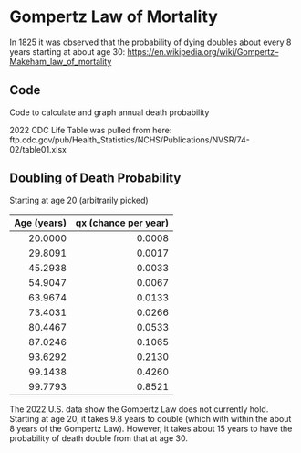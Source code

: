 # Gompertz Law of Mortality

In 1825 it was observed that the probability of dying doubles about every 8 years starting at about age 30: https://en.wikipedia.org/wiki/Gompertz–Makeham_law_of_mortality

## Code

Code to calculate and graph annual death probability

2022 CDC Life Table was pulled from here: ftp.cdc.gov/pub/Health_Statistics/NCHS/Publications/NVSR/74-02/table01.xlsx

## Doubling of Death Probability

Starting at age 20 (arbitrarily picked)

| Age (years)| qx (chance per year)|
|-----------:|--------------------:|
|     20.0000|               0.0008|
|     29.8091|               0.0017|
|     45.2938|               0.0033|
|     54.9047|               0.0067|
|     63.9674|               0.0133|
|     73.4031|               0.0266|
|     80.4467|               0.0533|
|     87.0246|               0.1065|
|     93.6292|               0.2130|
|     99.1438|               0.4260|
|     99.7793|               0.8521|

The 2022 U.S. data show the Gompertz Law does not currently hold. Starting at age 20, it takes 9.8 years to double (which with within the about 8 years of the Gompertz Law). However, it takes about 15 years to have the probability of death double from that at age 30.
